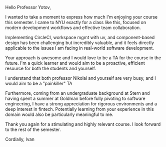 Hello Professor Yotov, 

I wanted to take a moment to express how much I'm enjoying your course this semester. I came to NYU exactly for a class like this, focused on modern development workflows and effective team collaboration. 

Implementing CircleCI, workspace mgmt with uv, and component-based design has been challenging but incredibly valuable, and it feels directly applicable to the issues I am facing in real-world software development.

Your approach is awesome and I would love to be a TA for the course in the future. I'm a quick learner and would aim to be a proactive, efficient resource for both the students and yourself. 

I understand that both professor Nikolai and yourself are very busy, and I would aim to be a "painkiller" TA 

Furthermore, coming from an undergraduate background at Stern and having spent a summer at Goldman before fully pivoting to software engineering, I have a strong appreciation for rigorous environments and a deep interest in fintech. Potentially learning from your experience in this domain would also be particularly meaningful to me.

Thank you again for a stimulating and highly relevant course. I look forward to the rest of the semester.

Cordially,
Ivan